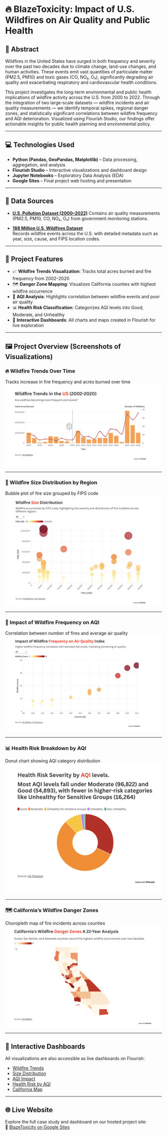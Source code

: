 # 🔥 BlazeToxicity: Impact of U.S. Wildfires on Air Quality and Public Health

## 🧠 Abstract

Wildfires in the United States have surged in both frequency and severity over the past two decades due to climate change, land-use changes, and human activities. These events emit vast quantities of particulate matter (PM2.5, PM10) and toxic gases (CO, NO₂, O₃), significantly degrading air quality and exacerbating respiratory and cardiovascular health conditions. 

This project investigates the long-term environmental and public health implications of wildfire activity across the U.S. from 2000 to 2022. Through the integration of two large-scale datasets — wildfire incidents and air quality measurements — we identify temporal spikes, regional danger zones, and statistically significant correlations between wildfire frequency and AQI deterioration. Visualized using Flourish Studio, our findings offer actionable insights for public health planning and environmental policy.

---

## 💻 Technologies Used

- **Python (Pandas, GeoPandas, Matplotlib)** – Data processing, aggregation, and analysis  
- **Flourish Studio** – Interactive visualizations and dashboard design  
- **Jupyter Notebooks** – Exploratory Data Analysis (EDA)  
- **Google Sites** – Final project web hosting and presentation  

---

## 📂 Data Sources

- **[U.S. Pollution Dataset (2000–2022)](https://www.kaggle.com/datasets/guslovesmath/us-pollution-data-200-to-2022)** 
  Contains air quality measurements (PM2.5, PM10, CO, NO₂, O₃) from government monitoring stations.

- **[188 Million U.S. Wildfires Dataset](https://www.kaggle.com/datasets/rtatman/188-million-us-wildfires/data)**  
  Records wildfire events across the U.S. with detailed metadata such as year, size, cause, and FIPS location codes.

---

## 🚀 Project Features

- 📈 **Wildfire Trends Visualization**: Tracks total acres burned and fire frequency from 2002–2020  
- 🗺️ **Danger Zone Mapping**: Visualizes California counties with highest wildfire occurrence  
- 🔬 **AQI Analysis**: Highlights correlation between wildfire events and poor air quality  
- 📊 **Health Risk Classification**: Categorizes AQI levels into Good, Moderate, and Unhealthy  
- 🔗 **Interactive Dashboards**: All charts and maps created in Flourish for live exploration  

---

## 🖼️ Project Overview (Screenshots of Visualizations)

### 🔥 Wildfire Trends Over Time  
Tracks increase in fire frequency and acres burned over time  
![Wildfire Trends](Charts/wildfires_trends.png)

---

### 🧯 Wildfire Size Distribution by Region  
Bubble plot of fire size grouped by FIPS code  
![Wildfire Size Distribution](Charts/size_distribution.png)

---

### 💨 Impact of Wildfire Frequency on AQI  
Correlation between number of fires and average air quality  
![Wildfire Frequency on AQI](Charts/frequency_vs_aqi.png)

---

### 📊 Health Risk Breakdown by AQI  
Donut chart showing AQI category distribution  
![Health Risk by AQI](Charts/aqi_distribution.png)

---

### 🗺️ California’s Wildfire Danger Zones  
Choropleth map of fire incidents across counties  
![CA Danger Zones](Charts/california_danger_zones.png)

---

## 🔗 Interactive Dashboards

All visualizations are also accessible as live dashboards on Flourish:

- [Wildfire Trends](https://public.flourish.studio/visualisation/22250630/)  
- [Size Distribution](https://public.flourish.studio/visualisation/22255179/)  
- [AQI Impact](https://public.flourish.studio/visualisation/22251796/)  
- [Health Risk by AQI](https://public.flourish.studio/visualisation/22251557/)  
- [California Map](https://public.flourish.studio/visualisation/22255159/)

---

## 🌐 Live Website

Explore the full case study and dashboard on our hosted project site:  
🔗 [BlazeToxicity on Google Sites](https://sites.google.com/view/blazetoxicity/home)
